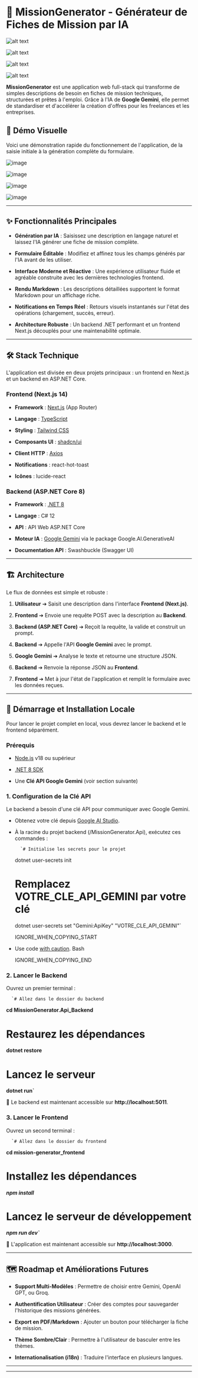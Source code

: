 
# 🚀 MissionGenerator - Générateur de Fiches de Mission par IA

![alt text](https://img.shields.io/badge/React-Next.js-blue?style=for-the-badge&logo=react)

  


![alt text](https://img.shields.io/badge/.NET-8-purple?style=for-the-badge&logo=dotnet)



![alt text](https://img.shields.io/badge/TypeScript-5-blue?style=for-the-badge&logo=typescript)



![alt text](https://img.shields.io/badge/License-MIT-yellow.svg?style=for-the-badge)



**MissionGenerator** est une application web full-stack qui transforme de simples descriptions de besoin en fiches de mission techniques, structurées et prêtes à l'emploi. Grâce à l'IA de **Google Gemini**, elle permet de standardiser et d'accélérer la création d'offres pour les freelances et les entreprises.

## 🌟 Démo Visuelle

Voici une démonstration rapide du fonctionnement de l'application, de la saisie initiale à la génération complète du formulaire.





  


![image](https://github.com/user-attachments/assets/60162a60-2c59-43fc-9b86-b3d9dcb1b149)

![image](https://github.com/user-attachments/assets/fb4811bc-8874-47d1-9797-9b04dbe4f8ea)

![image](https://github.com/user-attachments/assets/b5e4ac1d-af0e-4708-b10d-a673e48a07ea)

![image](https://github.com/user-attachments/assets/df0fad61-f441-4625-8aa4-14babd1d1ff4)


----------

## ✨ Fonctionnalités Principales

-   **Génération par IA** : Saisissez une description en langage naturel et laissez l'IA générer une fiche de mission complète.
    
-   **Formulaire Éditable** : Modifiez et affinez tous les champs générés par l'IA avant de les utiliser.
    
-   **Interface Moderne et Réactive** : Une expérience utilisateur fluide et agréable construite avec les dernières technologies frontend.
    
-   **Rendu Markdown** : Les descriptions détaillées supportent le format Markdown pour un affichage riche.
    
-   **Notifications en Temps Réel** : Retours visuels instantanés sur l'état des opérations (chargement, succès, erreur).
    
-   **Architecture Robuste** : Un backend .NET performant et un frontend Next.js découplés pour une maintenabilité optimale.
    

----------

## 🛠️ Stack Technique

L'application est divisée en deux projets principaux : un frontend en Next.js et un backend en ASP.NET Core.

### **Frontend (Next.js 14)**

-   **Framework** : [Next.js](https://www.google.com/url?sa=E&q=https%3A%2F%2Fnextjs.org%2F) (App Router)
    
-   **Langage** : [TypeScript](https://www.google.com/url?sa=E&q=https%3A%2F%2Fwww.typescriptlang.org%2F)
    
-   **Styling** : [Tailwind CSS](https://www.google.com/url?sa=E&q=https%3A%2F%2Ftailwindcss.com%2F)
    
-   **Composants UI** : [shadcn/ui](https://www.google.com/url?sa=E&q=https%3A%2F%2Fui.shadcn.com%2F)
    
-   **Client HTTP** : [Axios](https://www.google.com/url?sa=E&q=https%3A%2F%2Faxios-http.com%2F)
    
-   **Notifications** : react-hot-toast
    
-   **Icônes** : lucide-react
    

### **Backend (ASP.NET Core 8)**

-   **Framework** : [.NET 8](https://www.google.com/url?sa=E&q=https%3A%2F%2Fdotnet.microsoft.com%2Fdownload%2Fdotnet%2F8.0)
    
-   **Langage** : C# 12
    
-   **API** : API Web ASP.NET Core
    
-   **Moteur IA** : [Google Gemini](https://www.google.com/url?sa=E&q=https%3A%2F%2Fai.google.dev%2F) via le package Google.AI.GenerativeAI
    
-   **Documentation API** : Swashbuckle (Swagger UI)
    

----------

## 🏗️ Architecture

Le flux de données est simple et robuste :

1.  **Utilisateur** ➔ Saisit une description dans l'interface **Frontend (Next.js)**.
    
2.  **Frontend** ➔ Envoie une requête POST avec la description au **Backend**.
    
3.  **Backend (ASP.NET Core)** ➔ Reçoit la requête, la valide et construit un prompt.
    
4.  **Backend** ➔ Appelle l'API **Google Gemini** avec le prompt.
    
5.  **Google Gemini** ➔ Analyse le texte et retourne une structure JSON.
    
6.  **Backend** ➔ Renvoie la réponse JSON au **Frontend**.
    
7.  **Frontend** ➔ Met à jour l'état de l'application et remplit le formulaire avec les données reçues.
    

----------

## 🚀 Démarrage et Installation Locale

Pour lancer le projet complet en local, vous devrez lancer le backend et le frontend séparément.

### **Prérequis**

-   [Node.js](https://www.google.com/url?sa=E&q=https%3A%2F%2Fnodejs.org%2F) v18 ou supérieur
    
-   [.NET 8 SDK](https://www.google.com/url?sa=E&q=https%3A%2F%2Fdotnet.microsoft.com%2Fdownload%2Fdotnet%2F8.0)
    
-   Une **Clé API Google Gemini** (voir section suivante)
    

### **1. Configuration de la Clé API**

Le backend a besoin d'une clé API pour communiquer avec Google Gemini.

-   Obtenez votre clé depuis [Google AI Studio](https://www.google.com/url?sa=E&q=https%3A%2F%2Faistudio.google.com%2F).
    
-   À la racine du projet backend (/MissionGenerator.Api), exécutez ces commandes :
    
          `# Initialise les secrets pour le projet
    dotnet user-secrets init
    
    # Remplacez VOTRE_CLE_API_GEMINI par votre clé
    dotnet user-secrets set "Gemini:ApiKey" "VOTRE_CLE_API_GEMINI"`
        
    
    IGNORE_WHEN_COPYING_START
    

-   Use code [with caution](https://support.google.com/legal/answer/13505487). Bash
    
    IGNORE_WHEN_COPYING_END
    

### **2. Lancer le Backend**

Ouvrez un premier terminal :

      `# Allez dans le dossier du backend
**cd MissionGenerator.Api_Backend**

# Restaurez les dépendances
**dotnet restore**

# Lancez le serveur
**dotnet run`**
    

🎉 Le backend est maintenant accessible sur **http://localhost:5011**.

### **3. Lancer le Frontend**

Ouvrez un second terminal :

      `# Allez dans le dossier du frontend
**cd mission-generator_frontend**
# Installez les dépendances
***npm install***

# Lancez le serveur de développement
***npm run dev`***
    

🎉 L'application est maintenant accessible sur **http://localhost:3000**.

----------

## 🗺️ Roadmap et Améliorations Futures

-   **Support Multi-Modèles** : Permettre de choisir entre Gemini, OpenAI GPT, ou Groq.
    
-   **Authentification Utilisateur** : Créer des comptes pour sauvegarder l'historique des missions générées.
    
-   **Export en PDF/Markdown** : Ajouter un bouton pour télécharger la fiche de mission.
    
-   **Thème Sombre/Clair** : Permettre à l'utilisateur de basculer entre les thèmes.
    
-   **Internationalisation (i18n)** : Traduire l'interface en plusieurs langues.
    

----------

    

----------

